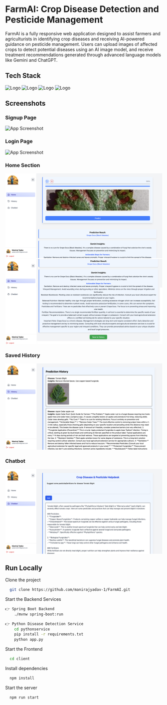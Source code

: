 
# FarmAI: Crop Disease Detection and Pesticide Management

FarmAI is a fully responsive web application designed to assist farmers and agriculturists in identifying crop diseases and receiving AI-powered guidance on pesticide management. Users can upload images of affected crops to detect potential diseases using an AI image model, and receive treatment recommendations generated through advanced language models like Gemini and ChatGPT.

## Tech Stack


![Logo](https://www.vectorlogo.zone/logos/reactjs/reactjs-icon.svg )
![Logo](https://www.vectorlogo.zone/logos/java/java-ar21.svg)
![Logo](https://www.vectorlogo.zone/logos/springio/springio-icon.svg)
![Logo](https://www.vectorlogo.zone/logos/mongodb/mongodb-ar21~bgwhite.svg)

## Screenshots


### Signup Page
![App Screenshot](https://github.com/manirajyadav-1/FarmAI/blob/main/images/signup.png)

### Login Page
![App Screenshot](https://github.com/manirajyadav-1/FarmAI/blob/main/images/login.png)

### Home Section
![App Screenshot](https://github.com/manirajyadav-1/FarmAI/blob/main/images/home1.png)
![App Screenshot](https://github.com/manirajyadav-1/FarmAI/blob/main/images/home2.png)

### Saved History
![App Screenshot](https://github.com/manirajyadav-1/FarmAI/blob/main/images/history.png)
 
### Chatbot
![App Screenshot](https://github.com/manirajyadav-1/FarmAI/blob/main/images/chatbot.png)






## Run Locally

Clone the project

```bash
  git clone https://github.com/manirajyadav-1/FarmAI.git
```

Start the Backend Services

```bash
👉 Spring Boot Backend
    ./mvnw spring-boot:run
```
```bash
👉 Python Disease Detection Service
    cd pythonservice
    pip install -r requirements.txt
    python app.py
```

Start the Frontend

```bash
  cd client
```

Install dependencies

```bash
  npm install
```

Start the server

```bash
  npm run start
```

